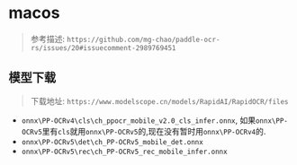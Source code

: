 # macos

> 参考描述: `https://github.com/mg-chao/paddle-ocr-rs/issues/20#issuecomment-2989769451`

## 模型下载

> 下载地址: `https://www.modelscope.cn/models/RapidAI/RapidOCR/files`

- `onnx\PP-OCRv4\cls\ch_ppocr_mobile_v2.0_cls_infer.onnx`, 如果`onnx\PP-OCRv5`里有`cls`就用`onnx\PP-OCRv5`的,现在没有暂时用`onnx\PP-OCRv4`的.
- `onnx\PP-OCRv5\det\ch_PP-OCRv5_mobile_det.onnx`
- `onnx\PP-OCRv5\rec\ch_PP-OCRv5_rec_mobile_infer.onnx`
